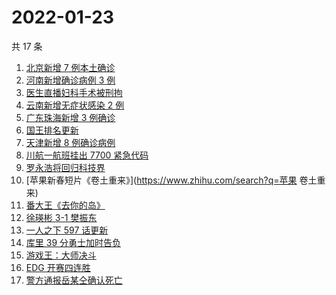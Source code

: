 # 2022-01-23

共 17 条

<!-- BEGIN -->
<!-- 最后更新时间 Sun Jan 23 2022 05:07:35 GMT+0800 (China Standard Time) -->

1. [北京新增 7 例本土确诊](https://www.zhihu.com/search?q=北京疫情)
1. [河南新增确诊病例 3 例](https://www.zhihu.com/search?q=河南疫情)
1. [医生直播妇科手术被刑拘](https://www.zhihu.com/search?q=医生直播妇科手术)
1. [云南新增无症状感染 2 例](https://www.zhihu.com/search?q=云南疫情)
1. [广东珠海新增 3 例确诊](https://www.zhihu.com/search?q=广东疫情)
1. [国王排名更新](https://www.zhihu.com/search?q=国王排名)
1. [天津新增 8 例确诊病例](https://www.zhihu.com/search?q=天津疫情)
1. [川航一航班挂出 7700 紧急代码](https://www.zhihu.com/search?q=川航航班紧急代码)
1. [罗永浩将回归科技界](https://www.zhihu.com/search?q=罗永浩回归)
1. [苹果新春短片《卷土重来》](https://www.zhihu.com/search?q=苹果 卷土重来)
1. [番大王《去你的岛》](https://www.zhihu.com/search?q=去你的岛)
1. [徐瑛彬 3-1 樊振东](https://www.zhihu.com/search?q=樊振东)
1. [一人之下 597 话更新](https://www.zhihu.com/search?q=一人之下)
1. [库里 39 分勇士加时告负](https://www.zhihu.com/search?q=勇士)
1. [游戏王：大师决斗](https://www.zhihu.com/search?q=游戏王)
1. [EDG 开赛四连胜](https://www.zhihu.com/search?q=edg)
1. [警方通报岳某仝确认死亡](https://www.zhihu.com/search?q=警方通报打工寻子)

<!-- END -->
